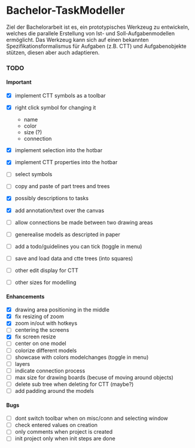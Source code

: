# Bachelor-TaskModeller

Ziel der Bachelorarbeit ist es, ein prototypisches Werkzeug zu entwickeln, welches die parallele Erstellung von Ist- und Soll-Aufgabenmodellen ermöglicht. Das
Werkzeug kann sich auf einen bekannten Spezifikationsformalismus für Aufgaben (z.B. CTT) und Aufgabenobjekte stützen, diesen aber auch adaptieren.

### TODO

#### Important
- [x] implement CTT symbols as a toolbar
- [x] right click symbol for changing it
  - name
  - color
  - size (?)
  - connection
- [x] implement selection into the hotbar
- [x] implement CTT properties into the hotbar
- [ ] select symbols
- [ ] copy and paste of part trees and trees
- [x] possibly descriptions to tasks
- [x] add annotation/text over the canvas
- [ ] allow connections be made between two drawing areas
- [ ] generealise models as descripted in paper
- [ ] add a todo/guidelines you can tick (toggle in menu)

- [ ] save and load data and ctte trees (into squares)

- [ ] other edit display for CTT
- [ ] other sizes for modelling

#### Enhancements
- [x] drawing area positioning in the middle
- [x] fix resizing of zoom
- [x] zoom in/out with hotkeys
- [ ] centering the screens
- [x] fix screen resize
- [ ] center on one model
- [ ] colorize different models
- [ ] showcase with colors modelchanges (toggle in menu)
- [ ] layers
- [ ] indicate connection process
- [ ] max size for drawing boards (becuse of moving around objects)
- [ ] delete sub tree when deleting for CTT (maybe?)
- [ ] add padding around the models

#### Bugs
- [ ] dont switch toolbar when on misc/conn and selecting window
- [ ] check entered values on creation
- [ ] only comments when project is created
- [ ] init project only when init steps are done